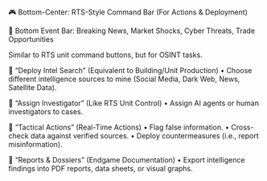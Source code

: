 🎮 Bottom-Center: RTS-Style Command Bar (For Actions & Deployment)

🚨 Bottom Event Bar: Breaking News, Market Shocks, Cyber Threats, Trade Opportunities

Similar to RTS unit command buttons, but for OSINT tasks.

🔹 “Deploy Intel Search” (Equivalent to Building/Unit Production)
	•	Choose different intelligence sources to mine (Social Media, Dark Web, News, Satellite Data).

🔹 “Assign Investigator” (Like RTS Unit Control)
	•	Assign AI agents or human investigators to cases.

🔹 “Tactical Actions” (Real-Time Actions)
	•	Flag false information.
	•	Cross-check data against verified sources.
	•	Deploy countermeasures (i.e., report misinformation).

🔹 “Reports & Dossiers” (Endgame Documentation)
	•	Export intelligence findings into PDF reports, data sheets, or visual graphs.
